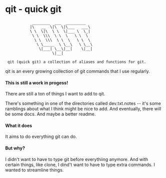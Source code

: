 # qit - quick git


                ________  ___  _________
               |\   __  \|\  \|\___   ___\
               \ \  \|\  \ \  \|___ \  \_|
                \ \  \\\  \ \  \   \ \  \
                 \ \  \\\  \ \  \   \ \  \
                  \ \_____  \ \__\   \ \__\
                   \|___| \__\|__|    \|__|
                         \|__|

     qit (quick git) a collection of aliases and functions for git.


qit is an every growing collection of git commands that I use regularly.

#### This is still a work in progess!

There are still a ton of things I want to add to qit.

There's something in one of the directories called dev.txt.notes -- it's some
ramblings about what I think might be nice to add. And eventually, there will be
some docs. And maybe a better readme.

#### What it does

It aims to do everything git can do.

#### But why?
I didn't want to have to type git before everythiing anymore. And with certain
things, like clone, I dind't want to have to type extra commands. I wanted to
streamline things.
